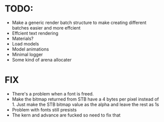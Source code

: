 # TODO:
- Make a generic render batch structure to make creating different batches easier and more effcient
- Effcient text rendering
- Materials? 
- Load models 
- Model animations
- Minimal logger
- Some kind of arena allocater

# FIX 
- There's a problem when a font is freed.
- Make the bitmap returned from STB have a 4 bytes per pixel instead of 1. Just make the STB bitmap value as the alpha and leave the rest as 1s
- Problem with fonts still presists
- The kern and advance are fucked so need to fix that 
